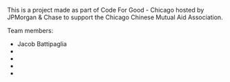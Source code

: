 This is a project made as part of Code For Good - Chicago hosted by JPMorgan & Chase to support the Chicago Chinese Mutual Aid Association.


Team members:
- Jacob Battipaglia
- 
- 
- 
- 

